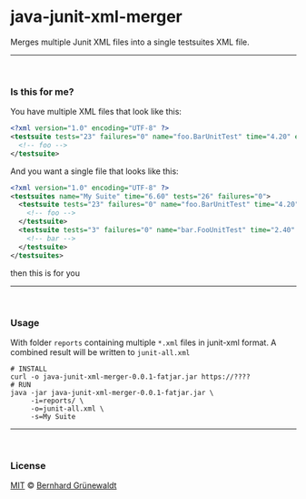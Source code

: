 # java-junit-xml-merger

[](https://codeclou.github.io/doc/badges/generated/test-coverage-100.svg)

Merges multiple Junit XML files into a single testsuites XML file.

----
&nbsp;

### Is this for me?

You have multiple XML files that look like this:

```xml
<?xml version="1.0" encoding="UTF-8" ?>
<testsuite tests="23" failures="0" name="foo.BarUnitTest" time="4.20" errors="0" skipped="0">
  <!-- foo -->
</testsuite>
```

And you want a single file that looks like this:

```xml
<?xml version="1.0" encoding="UTF-8" ?>
<testsuites name="My Suite" time="6.60" tests="26" failures="0">
  <testsuite tests="23" failures="0" name="foo.BarUnitTest" time="4.20" errors="0" skipped="0">
    <!-- foo -->
  </testsuite>
  <testsuite tests="3" failures="0" name="bar.FooUnitTest" time="2.40" errors="0" skipped="0">
    <!-- bar -->
  </testsuite>
</testsuites>
```

then this is for you

----
&nbsp;

### Usage

With folder `reports` containing multiple `*.xml` files in junit-xml format.
A combined result will be written to `junit-all.xml`

```
# INSTALL
curl -o java-junit-xml-merger-0.0.1-fatjar.jar https://????
# RUN
java -jar java-junit-xml-merger-0.0.1-fatjar.jar \
     -i=reports/ \
     -o=junit-all.xml \
     -s=My Suite
```

-----
&nbsp;

### License

[MIT](https://github.com/cloutainer/java-junit-xml-merger/blob/master/LICENSE) © [Bernhard Grünewaldt](https://github.com/clouless)
